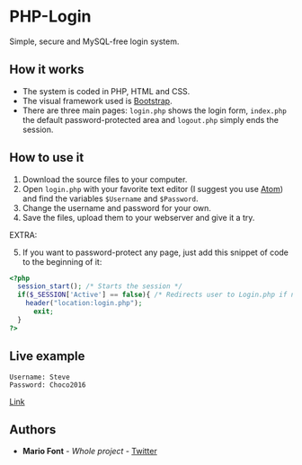 # PHP-Login

Simple, secure and MySQL-free login system.

## How it works

* The system is coded in PHP, HTML and CSS.
* The visual framework used is [Bootstrap](http://getbootstrap.com).
* There are three main pages: `login.php` shows the login form, `index.php` the default password-protected area and `logout.php` simply ends the session.

## How to use it

1. Download the source files to your computer.
2. Open `login.php` with your favorite text editor (I suggest you use [Atom](https://atom.io)) and find the variables `$Username` and `$Password`.
3. Change the username and password for your own.
4. Save the files, upload them to your webserver and give it a try.

EXTRA:

5. If you want to password-protect any page, just add this snippet of code to the beginning of it:

```php
<?php
  session_start(); /* Starts the session */
  if($_SESSION['Active'] == false){ /* Redirects user to Login.php if not logged in */
    header("location:login.php");
	  exit;
  }
?>
```

## Live example

```
Username: Steve
Password: Choco2016
```

[Link](http://lab.mariofont.com/php-login/index.php)

## Authors

* **Mario Font** - *Whole project* - [Twitter](https://twitter.com/mario_font)

